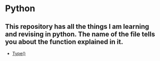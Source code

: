 # Python
## This repository has all the things I am learning and revising in python. The name of the file tells you about the function explained in it.
- [Type()](https://github.com/Coding-Storm/Python/blob/main/type())

